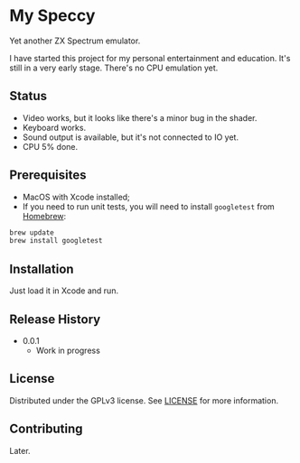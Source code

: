 # My Speccy

Yet another ZX Spectrum emulator.

I have started this project
for my personal entertainment and education. It's still
in a very early stage. There's no CPU emulation yet.

## Status

* Video works, but it looks like there's a minor bug in the shader.
* Keyboard works.
* Sound output is available, but it's not connected to IO yet.
* CPU 5% done.

## Prerequisites

* MacOS with Xcode installed;
* If you need to run unit tests, you will need to install
`googletest` from [Homebrew](https://brew.sh/):

```sh
brew update
brew install googletest
```

## Installation

Just load it in Xcode and run.

## Release History

* 0.0.1
    * Work in progress

## License

Distributed under the GPLv3 license. See [LICENSE](LICENSE.md)
for more information.

## Contributing

Later.
